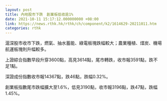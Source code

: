 ```yaml
---
layout: post
title: 內地股市下跌　創業板低收逾1%
date: 2021-10-11 15:17:12.000000000 +08:00
link: https://news.rthk.hk/rthk/ch/component/k2/1614629-20211011.htm
categories: rthk
---
```


滬深股市收市下跌，燃氣、抽水蓄能、綠電板塊跌幅較大；農業種植、煤炭、機場航運板塊則升幅較多。

上證綜合指數早段升穿3600點，高見3614點，尾市轉跌，收市報3591點，跌不足1點。

深證成份指數收市報14367點，跌46點，跌幅0.32%。

創業板指數尾市跌幅擴大至1.6%，低見3190點，收市報3196點，跌47點，跌幅1.45%。
